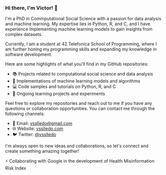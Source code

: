 ### Hi there, I'm Victor! 👋


I'm a PhD in Commputational Social Science with a passion for data analysis and machine learning. My expertise lies in Python, R, and C, and I have experience implementing machine learning models to gain insights from complex datasets.

Currently, I am a student at 42 Telefonica School of Programming, where I am further honing my programming skills and expanding my knowledge in software development.

Here are some highlights of what you'll find in my GitHub repositories:

- 📚 Projects related to computational social science and data analysis
- 🤖 Implementations of machine learning models and algorithms
- 💻 Code samples and tutorials on Python, R, and C
- 🌱 Ongoing learning projects and experiments

Feel free to explore my repositories and reach out to me if you have any questions or collaboration opportunities. You can contact me through the following channels:

- 📧 Email: [vsslledo@gmail.com](mailto:vsslledo@gmail.com)
- 🌐 Website: [vsslledo.com](https://vsslledo.com)
- 🐦 Twitter: [@vsslledo](https://twitter.com/vsslledo)

I'm always open to new ideas and collaborations, so let's connect and create something amazing together!

⚡ Collaborating with Google in the development of Health Misinformation Risk Index

